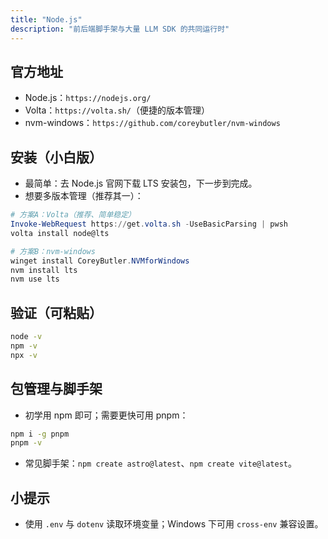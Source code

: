 ```yaml
---
title: "Node.js"
description: "前后端脚手架与大量 LLM SDK 的共同运行时"
---
```


## 官方地址

- Node.js：`https://nodejs.org/`
- Volta：`https://volta.sh/`（便捷的版本管理）
- nvm-windows：`https://github.com/coreybutler/nvm-windows`

## 安装（小白版）

- 最简单：去 Node.js 官网下载 LTS 安装包，下一步到完成。
- 想要多版本管理（推荐其一）：

```powershell
# 方案A：Volta（推荐、简单稳定）
Invoke-WebRequest https://get.volta.sh -UseBasicParsing | pwsh
volta install node@lts

# 方案B：nvm-windows
winget install CoreyButler.NVMforWindows
nvm install lts
nvm use lts
```

## 验证（可粘贴）

```bash
node -v
npm -v
npx -v
```

## 包管理与脚手架

- 初学用 npm 即可；需要更快可用 pnpm：

```bash
npm i -g pnpm
pnpm -v
```

- 常见脚手架：`npm create astro@latest`、`npm create vite@latest`。

## 小提示

- 使用 `.env` 与 `dotenv` 读取环境变量；Windows 下可用 `cross-env` 兼容设置。
